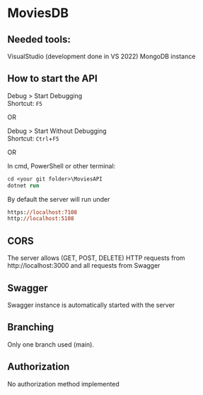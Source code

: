 # MoviesDB
## Needed tools:
VisualStudio (development done in VS 2022)
MongoDB instance

## How to start the API

Debug > Start Debugging  
Shortcut: `F5`

OR

Debug > Start Without Debugging  
Shortcut: `Ctrl`+`F5`

OR

In cmd, PowerShell or other terminal:

```ps
cd <your git folder>\MoviesAPI
dotnet run
```

By default the server will run under
```ps
https://localhost:7108
http://localhost:5108
```

## CORS
The server allows (GET, POST, DELETE) HTTP requests from http://localhost:3000 and all requests from Swagger

## Swagger
Swagger instance is automatically started with the server

## Branching
Only one branch used (main).

## Authorization
No authorization method implemented

